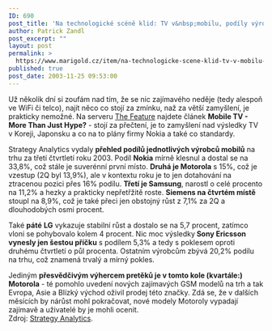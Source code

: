 ```yaml
---
ID: 690
post_title: 'Na technologické scéně klid: TV v&nbsp;mobilu, podíly výrobců telefonů'
author: Patrick Zandl
post_excerpt: ""
layout: post
permalink: >
  https://www.marigold.cz/item/na-technologicke-scene-klid-tv-v-mobilu-podily-vyrobcu-telefonu
published: true
post_date: 2003-11-25 09:53:00
---
```

<P>Už několik dní si zoufám nad tím, že se nic zajímavého neděje (tedy alespoň ve WiFi či telco), najít něco co stojí za zmínku, naž za větší zamyšlení, je prakticky nemožné. Na serveru <A href="http://www.thefeature.com/article?articleid=100217" target=_blank>The Feature</A> najdete článek <STRONG>Mobile TV - More Than Just Hype?</STRONG> - stojí za přečtení, je to zamyšlení nad výsledky TV v Koreji, Japonsku a co na to plány firmy Nokia a také co standardy. </P>
<P>Strategy Analytics vydaly <STRONG>přehled podílů jednotlivých výrobců mobilů</STRONG> na trhu za třetí čtvrtletí roku 2003. Podíl <STRONG>Nokia</STRONG> mírně klesnul a dostal se na 33,8%, což stále je suverénní první místo. <STRONG>Druhá je Motorola</STRONG> s 15%, což je vzestup (2Q byl 13,9%), ale v kontextu roku je to jen dotahování na ztracenou pozici přes 16% podílu. <STRONG>Třetí je Samsung</STRONG>, narostl o celé procento na 11,2% a hezky a prakticky nepřetřžitě roste. <STRONG>Siemens na čtvrtém místě</STRONG> stoupl na 8,9%, což je také přeci jen obstojný růst z 7,1% za 2Q&#160;a dlouhodobých osmi procent. </P>
<P>Také <STRONG>páté</STRONG> <STRONG>LG</STRONG> vykazuje stabilní růst a dostalo se na 5,7 procent, zatímco vloni se pohybovalo kolem 4 procent. Nic moc výsledky<STRONG> Sony Ericsson vynesly jen šestou příčku</STRONG> s podílem 5,3% a tedy s poklesem oproti druhému čtvrtletí o půl procenta. Ostatním výrobcům zbývá 20,2% podílu na trhu, což znamená trvalý a mírný pokles. </P>
<P>Jediným <STRONG>přesvědčivým&#160;výhercem pretěků je v tomto kole (kvartále:) Motorola</STRONG> - té pomohlo uvedení nových zajímavých GSM modelů na trh a tak Evropa, Asie a&#160;Blízký východ oživil prodej této značky. Zdá se, že v dalších měsících by nárůst mohl pokračovat, nové modely Motoroly vypadají zajímavě a uživatelé by je mohli ocenit. &#160;<BR>Zdroj: <A href="http://www.strategyanalytics.com/press/PR00093.htm" target=_blank>Strategy Analytics</A>.</P>